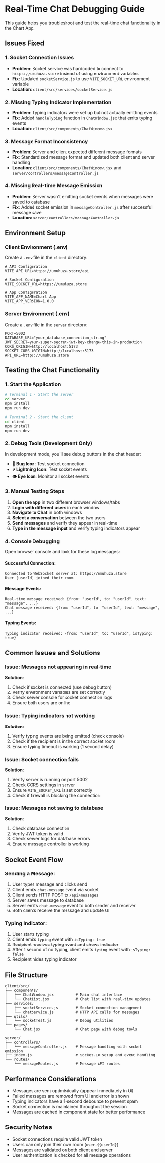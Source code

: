 # Real-Time Chat Debugging Guide

This guide helps you troubleshoot and test the real-time chat functionality in the Chart App.

## Issues Fixed

### 1. Socket Connection Issues
- **Problem**: Socket service was hardcoded to connect to `https://umuhuza.store` instead of using environment variables
- **Fix**: Updated `socketService.js` to use `VITE_SOCKET_URL` environment variable
- **Location**: `client/src/services/socketService.js`

### 2. Missing Typing Indicator Implementation
- **Problem**: Typing indicators were set up but not actually emitting events
- **Fix**: Added `handleTyping` function in `ChatWindow.jsx` that emits typing events
- **Location**: `client/src/components/ChatWindow.jsx`

### 3. Message Format Inconsistency
- **Problem**: Server and client expected different message formats
- **Fix**: Standardized message format and updated both client and server handling
- **Location**: `client/src/components/ChatWindow.jsx` and `server/controllers/messageController.js`

### 4. Missing Real-time Message Emission
- **Problem**: Server wasn't emitting socket events when messages were saved to database
- **Fix**: Added socket emission in `messageController.js` after successful message save
- **Location**: `server/controllers/messageController.js`

## Environment Setup

### Client Environment (.env)
Create a `.env` file in the `client` directory:

```env
# API Configuration
VITE_API_URL=https://umuhuza.store/api

# Socket Configuration
VITE_SOCKET_URL=https://umuhuza.store

# App Configuration
VITE_APP_NAME=Chart App
VITE_APP_VERSION=1.0.0
```

### Server Environment (.env)
Create a `.env` file in the `server` directory:

```env
PORT=5002
DATABASE_URL="your_database_connection_string"
JWT_SECRET=your-super-secret-jwt-key-change-this-in-production
CORS_ORIGIN=http://localhost:5173
SOCKET_CORS_ORIGIN=http://localhost:5173
API_URL=https://umuhuza.store
```

## Testing the Chat Functionality

### 1. Start the Application

```bash
# Terminal 1 - Start the server
cd server
npm install
npm run dev

# Terminal 2 - Start the client
cd client
npm install
npm run dev
```

### 2. Debug Tools (Development Only)

In development mode, you'll see debug buttons in the chat header:

- **🐛 Bug Icon**: Test socket connection
- **⚡ Lightning Icon**: Test socket events
- **👁️ Eye Icon**: Monitor all socket events

### 3. Manual Testing Steps

1. **Open the app** in two different browser windows/tabs
2. **Login with different users** in each window
3. **Navigate to Chat** in both windows
4. **Select a conversation** between the two users
5. **Send messages** and verify they appear in real-time
6. **Type in the message input** and verify typing indicators appear

### 4. Console Debugging

Open browser console and look for these log messages:

#### Successful Connection:
```
Connected to WebSocket server at: https://umuhuza.store
User [userId] joined their room
```

#### Message Events:
```
Real-time message received: {from: "userId", to: "userId", text: "message", ...}
Chat message received: {from: "userId", to: "userId", text: "message", ...}
```

#### Typing Events:
```
Typing indicator received: {from: "userId", to: "userId", isTyping: true}
```

## Common Issues and Solutions

### Issue: Messages not appearing in real-time
**Solution**: 
1. Check if socket is connected (use debug button)
2. Verify environment variables are set correctly
3. Check server console for socket connection logs
4. Ensure both users are online

### Issue: Typing indicators not working
**Solution**:
1. Verify typing events are being emitted (check console)
2. Check if the recipient is in the correct socket room
3. Ensure typing timeout is working (1 second delay)

### Issue: Socket connection fails
**Solution**:
1. Verify server is running on port 5002
2. Check CORS settings in server
3. Ensure `VITE_SOCKET_URL` is set correctly
4. Check if firewall is blocking the connection

### Issue: Messages not saving to database
**Solution**:
1. Check database connection
2. Verify JWT token is valid
3. Check server logs for database errors
4. Ensure message controller is working

## Socket Event Flow

### Sending a Message:
1. User types message and clicks send
2. Client emits `chat-message` event via socket
3. Client sends HTTP POST to `/api/messages`
4. Server saves message to database
5. Server emits `chat-message` event to both sender and receiver
6. Both clients receive the message and update UI

### Typing Indicator:
1. User starts typing
2. Client emits `typing` event with `isTyping: true`
3. Recipient receives typing event and shows indicator
4. After 1 second of no typing, client emits `typing` event with `isTyping: false`
5. Recipient hides typing indicator

## File Structure

```
client/src/
├── components/
│   ├── ChatWindow.jsx          # Main chat interface
│   └── ChatList.jsx            # Chat list with real-time updates
├── services/
│   ├── socketService.js        # Socket connection management
│   └── chatService.js          # HTTP API calls for messages
├── utils/
│   └── socketTest.js           # Debug utilities
└── pages/
    └── Chat.jsx                # Chat page with debug tools

server/
├── controllers/
│   └── messageController.js    # Message handling with socket emission
├── index.js                    # Socket.IO setup and event handling
└── routes/
    └── messageRoutes.js        # Message API routes
```

## Performance Considerations

- Messages are sent optimistically (appear immediately in UI)
- Failed messages are removed from UI and error is shown
- Typing indicators have a 1-second debounce to prevent spam
- Socket connection is maintained throughout the session
- Messages are cached in component state for better performance

## Security Notes

- Socket connections require valid JWT token
- Users can only join their own room (`user-${userId}`)
- Messages are validated on both client and server
- User authentication is checked for all message operations 